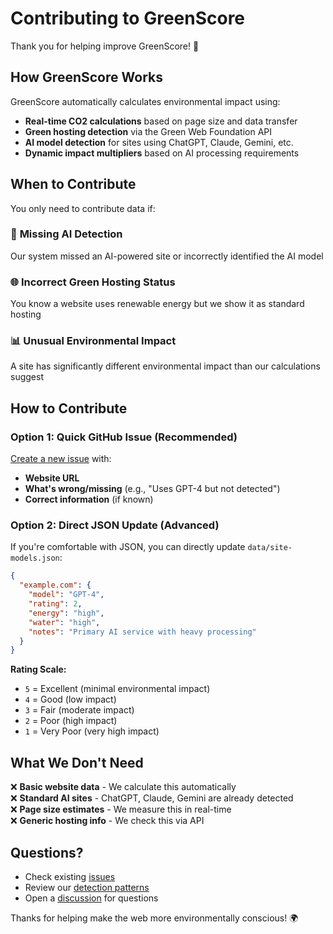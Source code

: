 # Contributing to GreenScore

Thank you for helping improve GreenScore! 🌱

## How GreenScore Works

GreenScore automatically calculates environmental impact using:
- **Real-time CO2 calculations** based on page size and data transfer
- **Green hosting detection** via the Green Web Foundation API  
- **AI model detection** for sites using ChatGPT, Claude, Gemini, etc.
- **Dynamic impact multipliers** based on AI processing requirements

## When to Contribute

You only need to contribute data if:

### 🤖 **Missing AI Detection**
Our system missed an AI-powered site or incorrectly identified the AI model

### 🌐 **Incorrect Green Hosting Status**  
You know a website uses renewable energy but we show it as standard hosting

### 📊 **Unusual Environmental Impact**
A site has significantly different environmental impact than our calculations suggest

## How to Contribute

### Option 1: Quick GitHub Issue (Recommended)
[Create a new issue](https://github.com/moralesk/greenScore_extension/issues/new) with:
- **Website URL**
- **What's wrong/missing** (e.g., "Uses GPT-4 but not detected")
- **Correct information** (if known)

### Option 2: Direct JSON Update (Advanced)
If you're comfortable with JSON, you can directly update `data/site-models.json`:

```json
{
  "example.com": {
    "model": "GPT-4",
    "rating": 2,
    "energy": "high",
    "water": "high",
    "notes": "Primary AI service with heavy processing"
  }
}
```

**Rating Scale:**
- `5` = Excellent (minimal environmental impact)
- `4` = Good (low impact)  
- `3` = Fair (moderate impact)
- `2` = Poor (high impact)
- `1` = Very Poor (very high impact)

## What We Don't Need

❌ **Basic website data** - We calculate this automatically  
❌ **Standard AI sites** - ChatGPT, Claude, Gemini are already detected  
❌ **Page size estimates** - We measure this in real-time  
❌ **Generic hosting info** - We check this via API  

## Questions?

- Check existing [issues](https://github.com/moralesk/greenScore_extension/issues)
- Review our [detection patterns](https://github.com/moralesk/greenScore_extension/blob/main/extension/green-calculator.js#L150-L170)
- Open a [discussion](https://github.com/moralesk/greenScore_extension/discussions) for questions

Thanks for helping make the web more environmentally conscious! 🌍
